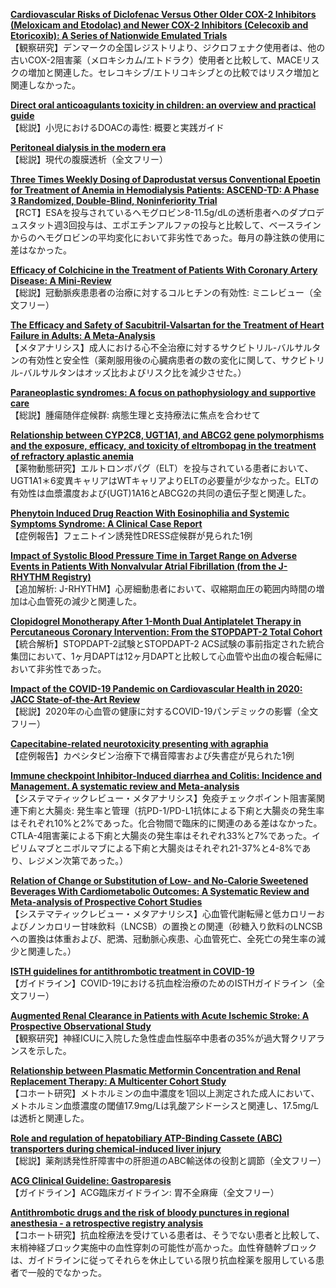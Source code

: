 [**Cardiovascular Risks of Diclofenac Versus Other Older COX-2 Inhibitors (Meloxicam and Etodolac) and Newer COX-2 Inhibitors (Celecoxib and Etoricoxib): A Series of Nationwide Emulated Trials**](https://pubmed.ncbi.nlm.nih.gov/35909207/)  
【観察研究】デンマークの全国レジストリより、ジクロフェナク使用者は、他の古いCOX-2阻害薬（メロキシカム/エトドラク）使用者と比較して、MACEリスクの増加と関連した。セレコキシブ/エトリコキシブとの比較ではリスク増加と関連しなかった。

[**Direct oral anticoagulants toxicity in children: an overview and practical guide**](https://pubmed.ncbi.nlm.nih.gov/35924671/)  
【総説】小児におけるDOACの毒性: 概要と実践ガイド

[**Peritoneal dialysis in the modern era**](https://pubmed.ncbi.nlm.nih.gov/35923087/)  
【総説】現代の腹膜透析（全文フリー）

[**Three Times Weekly Dosing of Daprodustat versus Conventional Epoetin for Treatment of Anemia in Hemodialysis Patients: ASCEND-TD: A Phase 3 Randomized, Double-Blind, Noninferiority Trial**](https://pubmed.ncbi.nlm.nih.gov/35918106/)  
【RCT】ESAを投与されているヘモグロビン8-11.5g/dLの透析患者へのダプロデュスタット週3回投与は、エポエチンアルファの投与と比較して、ベースラインからのヘモグロビンの平均変化において非劣性であった。毎月の静注鉄の使用に差はなかった。

[**Efficacy of Colchicine in the Treatment of Patients With Coronary Artery Disease: A Mini-Review**](https://pubmed.ncbi.nlm.nih.gov/35907660/)  
【総説】冠動脈疾患患者の治療に対するコルヒチンの有効性: ミニレビュー（全文フリー）

[**The Efficacy and Safety of Sacubitril-Valsartan for the Treatment of Heart Failure in Adults: A Meta-Analysis**](https://pubmed.ncbi.nlm.nih.gov/35915995/)  
【メタアナリシス】成人における心不全治療に対するサクビトリル-バルサルタンの有効性と安全性（薬剤服用後の心臓病患者の数の変化に関して、サクビトリル-バルサルタンはオッズ比およびリスク比を減少させた。）

[**Paraneoplastic syndromes: A focus on pathophysiology and supportive care**](https://pubmed.ncbi.nlm.nih.gov/35916756/)  
【総説】腫瘍随伴症候群: 病態生理と支持療法に焦点を合わせて

[**Relationship between CYP2C8, UGT1A1, and ABCG2 gene polymorphisms and the exposure, efficacy, and toxicity of eltrombopag in the treatment of refractory aplastic anemia**](https://pubmed.ncbi.nlm.nih.gov/35922716/)  
【薬物動態研究】エルトロンボパグ（ELT）を投与されている患者において、UGT1A1＊6変異キャリアはWTキャリアよりELTの必要量が少なかった。ELTの有効性は血漿濃度および(UGT)1A16とABCG2の共同の遺伝子型と関連した。

[**Phenytoin Induced Drug Reaction With Eosinophilia and Systemic Symptoms Syndrome: A Clinical Case Report**](https://pubmed.ncbi.nlm.nih.gov/35924976/)  
【症例報告】フェニトイン誘発性DRESS症候群が見られた1例

[**Impact of Systolic Blood Pressure Time in Target Range on Adverse Events in Patients With Nonvalvular Atrial Fibrillation (from the J-RHYTHM Registry)**](https://pubmed.ncbi.nlm.nih.gov/35909018/)  
【追加解析: J-RHYTHM】心房細動患者において、収縮期血圧の範囲内時間の増加は心血管死の減少と関連した。

[**Clopidogrel Monotherapy After 1-Month Dual Antiplatelet Therapy in Percutaneous Coronary Intervention: From the STOPDAPT-2 Total Cohort**](https://pubmed.ncbi.nlm.nih.gov/35912647/)  
【統合解析】STOPDAPT-2試験とSTOPDAPT-2 ACS試験の事前指定された統合集団において、1ヶ月DAPTは12ヶ月DAPTと比較して心血管や出血の複合転帰において非劣性であった。

[**Impact of the COVID-19 Pandemic on Cardiovascular Health in 2020: JACC State-of-the-Art Review**](https://pubmed.ncbi.nlm.nih.gov/35926937/)  
【総説】2020年の心血管の健康に対するCOVID-19パンデミックの影響（全文フリー）

[**Capecitabine-related neurotoxicity presenting with agraphia**](https://pubmed.ncbi.nlm.nih.gov/35903929/)  
【症例報告】カペシタビン治療下で構音障害および失書症が見られた1例

[**Immune checkpoint Inhibitor-Induced diarrhea and Colitis: Incidence and Management. A systematic review and Meta-analysis**](https://pubmed.ncbi.nlm.nih.gov/35917654/)  
【システマティックレビュー・メタアナリシス】免疫チェックポイント阻害薬関連下痢と大腸炎: 発生率と管理（抗PD-1/PD-L1抗体による下痢と大腸炎の発生率はそれぞれ10%と2%であった。化合物間で臨床的に関連のある差はなかった。CTLA-4阻害薬による下痢と大腸炎の発生率はそれぞれ33%と7%であった。イピリムマブとニボルマブによる下痢と大腸炎はそれぞれ21-37%と4-8%であり、レジメン次第であった。）

[**Relation of Change or Substitution of Low- and No-Calorie Sweetened Beverages With Cardiometabolic Outcomes: A Systematic Review and Meta-analysis of Prospective Cohort Studies**](https://pubmed.ncbi.nlm.nih.gov/35901272/)  
【システマティックレビュー・メタアナリシス】心血管代謝転帰と低カロリーおよびノンカロリー甘味飲料（LNCSB）の置換との関連（砂糖入り飲料のLNCSBへの置換は体重および、肥満、冠動脈心疾患、心血管死亡、全死亡の発生率の減少と関連した。）

[**ISTH guidelines for antithrombotic treatment in COVID-19**](https://pubmed.ncbi.nlm.nih.gov/35906716/)  
【ガイドライン】COVID-19における抗血栓治療のためのISTHガイドライン（全文フリー）

[**Augmented Renal Clearance in Patients with Acute Ischemic Stroke: A Prospective Observational Study**](https://pubmed.ncbi.nlm.nih.gov/35918629/)  
【観察研究】神経ICUに入院した急性虚血性脳卒中患者の35%が過大腎クリアランスを示した。

[**Relationship between Plasmatic Metformin Concentration and Renal Replacement Therapy: A Multicenter Cohort Study**](https://pubmed.ncbi.nlm.nih.gov/35914764/)  
【コホート研究】メトホルミンの血中濃度を1回以上測定された成人において、メトホルミン血漿濃度の閾値17.9mg/Lは乳酸アシドーシスと関連し、17.5mg/Lは透析と関連した。

[**Role and regulation of hepatobiliary ATP-Binding Cassete (ABC) transporters during chemical-induced liver injury**](https://pubmed.ncbi.nlm.nih.gov/35914951/)  
【総説】薬剤誘発性肝障害中の肝胆道のABC輸送体の役割と調節（全文フリー）

[**ACG Clinical Guideline: Gastroparesis**](https://pubmed.ncbi.nlm.nih.gov/35926490/)  
【ガイドライン】ACG臨床ガイドライン: 胃不全麻痺（全文フリー）

[**Antithrombotic drugs and the risk of bloody punctures in regional anesthesia - a retrospective registry analysis**](https://pubmed.ncbi.nlm.nih.gov/35922078/)  
【コホート研究】抗血栓療法を受けている患者は、そうでない患者と比較して、末梢神経ブロック実施中の血性穿刺の可能性が高かった。血性脊髄幹ブロックは、ガイドラインに従ってそれらを休止している限り抗血栓薬を服用している患者で一般的でなかった。
